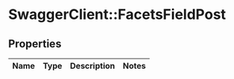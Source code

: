 # SwaggerClient::FacetsFieldPost

## Properties
Name | Type | Description | Notes
------------ | ------------- | ------------- | -------------


